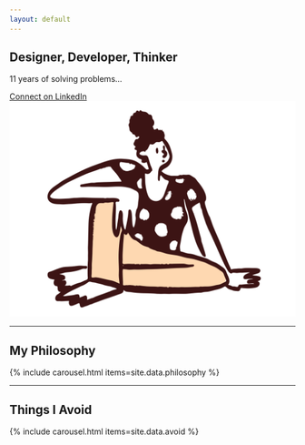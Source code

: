 ```yaml
---
layout: default
---
```


<div class="centered-column">
  <!-- Intro Section -->
  <section class="section" id="intro">
    <h2 class="sub-heading">Designer, Developer, Thinker</h2>
    <p>11 years of solving problems...</p>
    <a href="#">Connect on LinkedIn <i class="fas fa-external-link-alt"></i></a>
    <img src="/assets/images/SittingDoodle.svg" class="doodle doodle--right flip" alt="">
  </section>

  <hr class="section-divider">

  <!-- Philosophy Section -->
  <section class="section" id="philosophy">
    <h1 class="section-title section-title--left" data-section="philosophy">
      My Philosophy
    </h1>
    <div class="content">
      {% include carousel.html items=site.data.philosophy %}
    </div>
  </section>

  <hr class="section-divider">

  <!-- Avoid Section -->
  <section class="section" id="avoid">
    <h1 class="section-title section-title--right" data-section="avoid">
      Things I Avoid
    </h1>
    <div class="content">
      {% include carousel.html items=site.data.avoid %}
    </div>
    <img src="/assets/doodle2.svg" class="doodle doodle--left flip" alt="">
  </section>
</div>